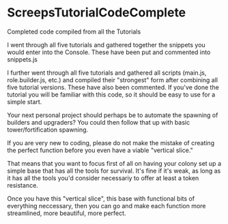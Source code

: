 # ScreepsTutorialCodeComplete
Completed code compiled from all the Tutorials

I went through all five tutorials and gathered together the snippets you would enter into the Console. These have been put and commented into snippets.js

I further went through all five tutorials and gathered all scripts (main.js, role.builder.js, etc.) and compiled their "strongest" form after combining all five tutorial versions. These have also been commented. If you've done the tutorial you will be familiar with this code, so it should be easy to use for a simple start.

Your next personal project should perhaps be to automate the spawning of builders and upgraders? You could then follow that up with basic tower/fortification spawning.

If you are very new to coding, please do not make the mistake of creating the perfect function before you even have a viable "vertical slice."

That means that you want to focus first of all on having your colony set up a simple base that has all the tools for survival. It's fine if it's weak, as long as it has all the tools you'd consider necessariy to offer at least a token resistance.

Once you have this "vertical slice", this base with functional bits of everything neccessary, then you can go and make each function more streamlined, more beautiful, more perfect.
